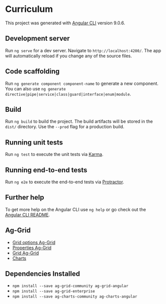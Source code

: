# Curriculum

This project was generated with [Angular CLI](https://github.com/angular/angular-cli) version 9.0.6.

## Development server

Run `ng serve` for a dev server. Navigate to `http://localhost:4200/`. The app will automatically reload if you change any of the source files.

## Code scaffolding

Run `ng generate component component-name` to generate a new component. You can also use `ng generate directive|pipe|service|class|guard|interface|enum|module`.

## Build

Run `ng build` to build the project. The build artifacts will be stored in the `dist/` directory. Use the `--prod` flag for a production build.

## Running unit tests

Run `ng test` to execute the unit tests via [Karma](https://karma-runner.github.io).

## Running end-to-end tests

Run `ng e2e` to execute the end-to-end tests via [Protractor](http://www.protractortest.org/).

## Further help

To get more help on the Angular CLI use `ng help` or go check out the [Angular CLI README](https://github.com/angular/angular-cli/blob/master/README.md).

## Ag-Grid
* [Grid options Ag-Grid](https://www.ag-grid.com/javascript-grid-reference-overview/)
* [Properties Ag-Grid](https://www.ag-grid.com/javascript-grid-properties/)
* [Grid Ag-Grid](https://www.ag-grid.com/javascript-grid-api/)
* [Charts](https://www.ag-grid.com/javascript-charts-api-explorer/)

## Dependencies Installed
* ```npm install --save ag-grid-community ag-grid-angular```
* ```npm install --save ag-grid-enterprise```
* ```npm install --save ag-charts-community ag-charts-angular```


